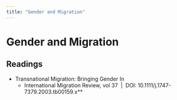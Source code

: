 ```yaml
---
title: "Gender and Migration"
---
```


# Gender and Migration

## Readings
- Transnational Migration: Bringing Gender In
	- International Migration Review, vol 37  |  DOI: 10.1111/j.1747-7379.2003.tb00159.x**


###